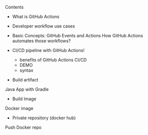 Contents

- What is GitHub Actions
- Developer workflow use cases
- Basic Concepts: GitHub Events and Actions
    How GitHub Actions automates those workflows?
- CI/CD pipeline with GitHub Actions!
    - benefits of GitHub Actions CI/CD
    - DEMO
    - syntax


- Build artifact

Java App with Gradle

- Build Image

Docker image

- Private repository (docker hub)

Push Docker repo

